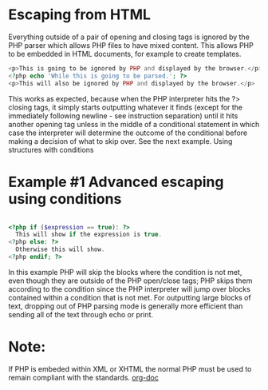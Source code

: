 # Escaping from HTML

 Everything outside of a pair of opening and closing tags is ignored by the PHP parser which allows PHP files to have mixed content. This allows PHP to be embedded in HTML documents, for example to create templates.

```php 
<p>This is going to be ignored by PHP and displayed by the browser.</p>
<?php echo 'While this is going to be parsed.'; ?>
<p>This will also be ignored by PHP and displayed by the browser.</p> 

```
 This works as expected, because when the PHP interpreter hits the ?> closing tags, it simply starts outputting whatever it finds (except for the immediately following newline - see instruction separation) until it hits another opening tag unless in the middle of a conditional statement in which case the interpreter will determine the outcome of the conditional before making a decision of what to skip over. See the next example.
Using structures with conditions

# Example #1 Advanced escaping using conditions

```php

<?php if ($expression == true): ?>
  This will show if the expression is true.
<?php else: ?>
  Otherwise this will show.
<?php endif; ?>

```

 In this example PHP will skip the blocks where the condition is not met, even though they are outside of the PHP open/close tags; PHP skips them according to the condition since the PHP interpreter will jump over blocks contained within a condition that is not met.
For outputting large blocks of text, dropping out of PHP parsing mode is generally more efficient than sending all of the text through echo or print.

# Note:

 If PHP is embeded within XML or XHTML the normal PHP <?php ?> must be used to remain compliant with the standards. [org-doc](https://www.php.net/manual/en/language.basic-syntax.phpmode.php)